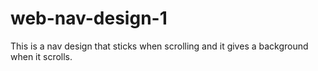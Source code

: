 # web-nav-design-1
This is a nav design that sticks when scrolling and it gives a background when it scrolls.
